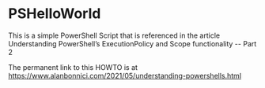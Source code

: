 # PSHelloWorld
This is a simple PowerShell Script that is referenced in the article Understanding PowerShell’s ExecutionPolicy and Scope functionality -- Part 2 

The permanent link to this HOWTO is at https://www.alanbonnici.com/2021/05/understanding-powershells.html
